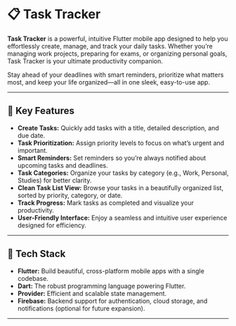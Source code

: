 # 📋 Task Tracker

**Task Tracker** is a powerful, intuitive Flutter mobile app designed to help you effortlessly create, manage, and track your daily tasks. Whether you’re managing work projects, preparing for exams, or organizing personal goals, Task Tracker is your ultimate productivity companion.

Stay ahead of your deadlines with smart reminders, prioritize what matters most, and keep your life organized—all in one sleek, easy-to-use app.

---

## 🚀 Key Features

- **Create Tasks:** Quickly add tasks with a title, detailed description, and due date.
- **Task Prioritization:** Assign priority levels to focus on what’s urgent and important.
- **Smart Reminders:** Set reminders so you’re always notified about upcoming tasks and deadlines.
- **Task Categories:** Organize your tasks by category (e.g., Work, Personal, Studies) for better clarity.
- **Clean Task List View:** Browse your tasks in a beautifully organized list, sorted by priority, category, or date.
- **Track Progress:** Mark tasks as completed and visualize your productivity.
- **User-Friendly Interface:** Enjoy a seamless and intuitive user experience designed for efficiency.

---

## 🧰 Tech Stack

- **Flutter:** Build beautiful, cross-platform mobile apps with a single codebase.
- **Dart:** The robust programming language powering Flutter.
- **Provider:** Efficient and scalable state management.
- **Firebase:** Backend support for authentication, cloud storage, and notifications (optional for future expansion).

---
